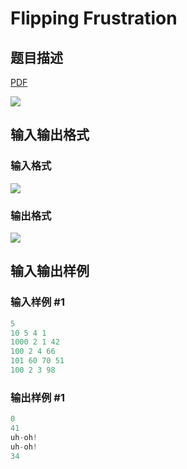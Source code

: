 # Flipping Frustration

## 题目描述

[problemUrl]: https://uva.onlinejudge.org/index.php?option=com_onlinejudge&Itemid=8&category=25&page=show_problem&problem=2287

[PDF](https://uva.onlinejudge.org/external/113/p11312.pdf)

![](https://cdn.luogu.com.cn/upload/vjudge_pic/UVA11312/93097ffe84cd6321b2b070b3593127db2d273cb3.png)

## 输入输出格式

### 输入格式

![](https://cdn.luogu.com.cn/upload/vjudge_pic/UVA11312/17a9327f6e5ff15c382f9d1208f6917c61e2c41b.png)

### 输出格式

![](https://cdn.luogu.com.cn/upload/vjudge_pic/UVA11312/a1c62f33f88d1fb8cbde5a8b8caff39f0b41a46c.png)

## 输入输出样例

### 输入样例 #1

```cpp
5
10 5 4 1
1000 2 1 42
100 2 4 66
101 60 70 51
100 2 3 98
```


### 输出样例 #1

```cpp
0
41
uh-oh!
uh-oh!
34
```


